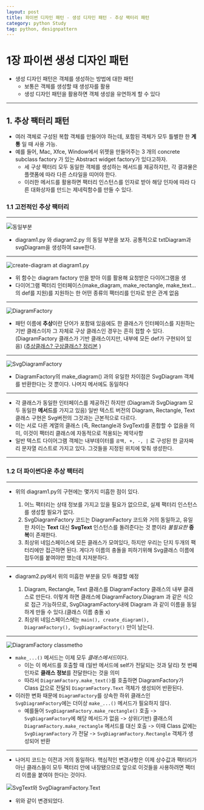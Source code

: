 ```yaml
---
layout: post
title: 파이썬 디자인 패턴 - 생성 디자인 패턴 - 추상 팩터리 패턴
category: python Study
tag: python, designpattern
---
```



# 1장 파이썬 생성 디자인 패턴

* 생성 디자인 패턴은 객체를 생성하는 방법에 대한 패턴
  * 보통은 객체를 생성할 때 생성자를 활용
  * 생성 디자인 패턴을 활용하면 객체 생성을 유연하게 할 수 있다


***

## 1. 추상 팩터리 패턴

* 여러 객체로 구성된 복합 객체를 만들어야 하는데, 포함된 객체가 모두 틀별한 한 **계통** 일 때 사용 가능.
* 예를 들어, Mac, Xfce, Window에서 위젯을 만들어주는 3 개의 concrete subclass factory 가 있는 Abstract widget factory가 있다고하자.
  * 세 구상 팩터리 모두 동일한 객체를 생성하는 메서드를 제공하지만, 각 결과물은 플랫폼에 따라 다른 스타일을 띠어야 한다.
  * 이러한 메서드를 활용하면 팩터리 인스턴스를 인자로 받아 해당 인자에 따라 다른 대화상자를 만드는 제네릭함수를 만들 수 있다.

### 1.1 고전적인 추상 팩터리


***

![동일부분](https://github.com/mino-park7/mino-park7.github.io/tree/master/_posts/assets/markdown-img-paste-20180804150908111.png)
* diagram1.py 와 diagram2.py 의 동일 부분을 보자. 공통적으로 txtDiagram과 svgDiagram을 생성하여 save한다.

***

![create-diagram at diagram1.py](https://github.com/mino-park7/mino-park7.github.io/tree/master/_posts/assets/markdown-img-paste-20180804151338458.png)

* 위 함수는 diagram factory 만을 받아 이를 활용해 요청받은 다이어그램을 생
* 다이어그램 팩터리 인터페이스(make_diagram, make_rectangle, make_text...의 def를 지원)를 지원하는 한 어떤 종류의 팩터리를 인자로 받은 관계 없음

***

![DiagramFactory](https://github.com/mino-park7/mino-park7.github.io/tree/master/_posts/assets/markdown-img-paste-20180804152116807.png)

* 패턴 이름에 **추상**이란 단어가 포함돼 있음에도 한 클래스가 인터페이스를 지원하는 기반 클래스이자 그 자체로 구상 클래스인 경우는 흔히 접할 수 있다. (DiagramFactory 클래스가 기반 클래스이지만, 내부에 모든 def가 구현되어 있음) ([추상클래스? 구상클래스? 정리본](http://e2xist.tistory.com/581) )

***

![SvgDiagramFactory](https://github.com/mino-park7/mino-park7.github.io/tree/master/_posts/assets/markdown-img-paste-20180804153605407.png)
* DiagramFactory의 make_diagram() 과의 유일한 차이점은 SvgDiagram 객체를 반환한다는 것 뿐이다. 나머지 메서에도 동일하다

***

* 각 클래스가 동일한 인터페이스를 제공하긴 하지만 (Diagram과 SvgDiagram 모두 동일한 **메서드**를 가지고 있음) 일반 텍스트 버전의 Diagram, Rectangle, Text 클래스 구현은 Svg버전의 그것과는 근본적으로 다르다.
* 이는 서로 다른 계열의 클래스 (즉, Rectangle과 SvgText)를 혼합할 수 없음을 의미, 이것이 팩터리 클래스에 자동적으로 적용되는 제약사항
* 일반 텍스트 다이어그램 객체는 내부데이터를 `공백, +, -, |` 로 구성된 한 글자짜리 문자열 리스트로 가지고 있다. 그것들을 지정된 위치에 맞춰 생성한다.

***

### 1.2 더 파이썬다운 추상 팩터리

***

* 위의 diagram1.py의 구현에는 몇가지 미흡한 점이 있다.


  1. 어느 팩터리는 상태 정보를 가지고 있을 필요가 없으므로, 실제 팩터리 인스턴스를 생성할 필요가 없다.
  2. SvgDiagramFactory 코드는 DiagramFactory 코드와 거의 동일하고, 유일한 차이는 **Text** 대신 **SvgText** 인스턴스를 돌려준다는 것 뿐이라 *불필요한* **중복**이 존재한다.
  3. 최상위 네임스페이스에 모든 클래스가 모여있다, 하지만 우리는 단지 두개의 팩터리에만 접근하면 된다. 게다가 이름의 충돌을 피하기위해 Svg클래스 이름에 접두어를 붙여야만 했는데 지저분하다.

***

* diagram2.py에서 위의 미흡한 부분을 모두 해결할 예정

  1. Diagram, Rectangle, Text 클래스를 DiagramFactory 클래스의 내부 클래스로 만든다. 이렇게 하면 클래스에 DiagramFactory.Diagram 과 같은 식으로 접근 가능하므로, SvgDiagramFactory내에 Diagram 과 같이 이름을 동일하게 만들 수 있다.(클래스 이름 충돌 x)
  2. 최상위 네임스페이스에는 `main(), create_diagram(), DiagramFactory(), SvgDiagramFactory()` 만이 남는다.

***

![DiagramFactory classmetho](https://github.com/mino-park7/mino-park7.github.io/tree/master/_posts/assets/markdown-img-paste-20180804161349402.png)
* `make_...()` 메서드는 이제 모두 *클래스메서드*이다.
  - 이는 이 메서드를 호출할 때 (일반 메서드에 self가 전달되는 것과 달리) 첫 번째 인자로 **클래스 정보**를 전달한다는 것을 의미
  - 따라서 `DiagramFactory.make_text()`를 호출하면 DiagramFactory가 Class 값으로 전달되 `DiagramFactory.Text` 객체가 생성되어 반환된다.
* 이러한 변화 때문에 `DiagramFactory`를 상속한 하위 클래스인 `SvgDiagramFactory`에는 더이상 `make_...()` 메서드가 필요하지 않다.
  - 예를들어 `SvgDiagramFactory.make_rectangle()` 호출 -> `SvgDiagramFactory`에 해당 메서드가 없음 -> 상위(기반) 클래스의 `DiagramFactory.make_rectangle` 메서드를 대신 호출 -> 이때 Class 값에는 `SvgDiagramFactory` 가 전달 -> `SvgDiagramFactory.Rectangle` 객체가 생성되어 반환

***

* 나머지 코드는 이전과 거의 동일하다. 핵심적인 변경사항은 이제 상수값과 팩터리가 아닌 클래스들이 모두 팩터리 안에 내장됐으므로 앞으로 이것들을 사용하려면 팩터리 이름을 붙여야 한다는 것이다.


![SvgText와 SvgDiagramFactory.Text](https://github.com/mino-park7/mino-park7.github.io/tree/master/_posts/assets/markdown-img-paste-20180804162902512.png)

* 위와 같이 변경되었다.
